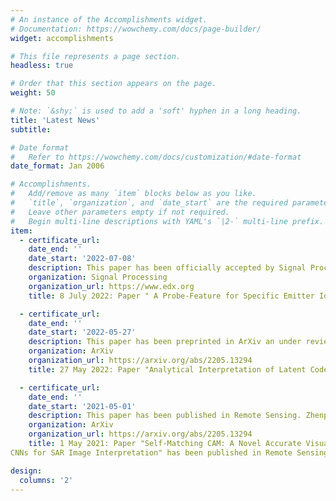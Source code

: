 ```yaml
---
# An instance of the Accomplishments widget.
# Documentation: https://wowchemy.com/docs/page-builder/
widget: accomplishments

# This file represents a page section.
headless: true

# Order that this section appears on the page.
weight: 50

# Note: `&shy;` is used to add a 'soft' hyphen in a long heading.
title: 'Latest News'
subtitle:

# Date format
#   Refer to https://wowchemy.com/docs/customization/#date-format
date_format: Jan 2006

# Accomplishments.
#   Add/remove as many `item` blocks below as you like.
#   `title`, `organization`, and `date_start` are the required parameters.
#   Leave other parameters empty if not required.
#   Begin multi-line descriptions with YAML's `|2-` multi-line prefix.
item:
  - certificate_url: 
    date_end: ''
    date_start: '2022-07-08'
    description: This paper has been officially accepted by Signal Processing on 8, July, 2022. Mingzhe Zhu and Zhenpeng Feng (corresponding author) are joint first authors.
    organization: Signal Processing
    organization_url: https://www.edx.org
    title: 8 July 2022: Paper " A Probe-Feature for Specific Emitter Identification Using Axiom-based Grad-CAM" has been accepted by Signal Processing !

  - certificate_url: 
    date_end: ''
    date_start: '2022-05-27'
    description: This paper has been preprinted in ArXiv an under review in IEEE Transactions on Aerospace and Electronic System. Zhenpeng Feng is the first author of this paper.
    organization: ArXiv
    organization_url: https://arxiv.org/abs/2205.13294
    title: 27 May 2022: Paper "Analytical Interpretation of Latent Codes in InfoGAN with SAR Images" has been preprinted in ArXiv !

  - certificate_url: 
    date_end: ''
    date_start: '2021-05-01'
    description: This paper has been published in Remote Sensing. Zhenpeng Feng is the first author of this paper.
    organization: ArXiv
    organization_url: https://arxiv.org/abs/2205.13294
    title: 1 May 2021: Paper "Self-Matching CAM: A Novel Accurate Visual Explanation of
CNNs for SAR Image Interpretation" has been published in Remote Sensing !

design:
  columns: '2'
---
```

